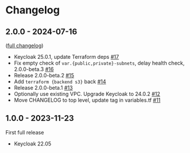 # Changelog

## 2.0.0 - 2024-07-16

([full changelog](https://github.com/hic-infra/ecs-keycloak/compare/1.0.0...2.0.0))

- Keycloak 25.0.1, update Terraform deps [#17](https://github.com/hic-infra/ecs-keycloak/pull/17)
- Fix empty check of `var.{public,private}-subnets`, delay health check, 2.0.0-beta.3 [#16](https://github.com/hic-infra/ecs-keycloak/pull/16)
- Release 2.0.0-beta.2 [#15](https://github.com/hic-infra/ecs-keycloak/pull/15)
- Add `terraform {backend s3}` back [#14](https://github.com/hic-infra/ecs-keycloak/pull/14)
- Release 2.0.0-beta.1 [#13](https://github.com/hic-infra/ecs-keycloak/pull/13)
- Optionally use existing VPC. Upgrade Keycloak to 24.0.2 [#12](https://github.com/hic-infra/ecs-keycloak/pull/12)
- Move CHANGELOG to top level, update tag in variables.tf [#11](https://github.com/hic-infra/ecs-keycloak/pull/11)

## 1.0.0 - 2023-11-23

First full release

- Keycloak 22.05
